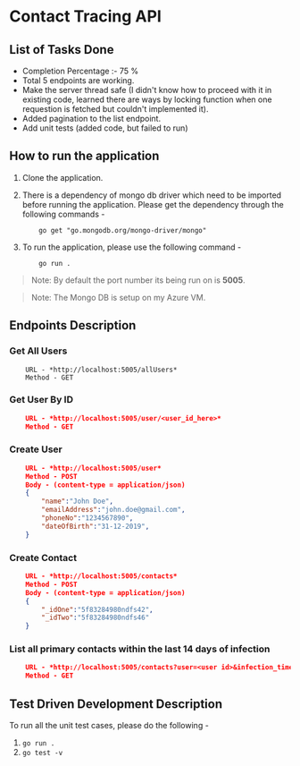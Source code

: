 # Contact Tracing API

## List of Tasks Done
- Completion Percentage :- 75 %
- Total 5 endpoints are working. 
- Make the server thread safe (I didn't know how to proceed with it in existing code, learned there are ways by locking function when one requestion is fetched but couldn't implemented it).
- Added pagination to the list endpoint.
- Add unit tests (added code, but failed to run)

## How to run the application

1. Clone the application.

2. There is a dependency of mongo db driver which need to be imported before running the application. Please get the dependency through the following commands -

    ```shell
        go get "go.mongodb.org/mongo-driver/mongo"
    ```

3. To run the application, please use the following command -

    ```shell
        go run .
    ```

> Note: By default the port number its being run on is **5005**.

> Note: The Mongo DB is setup on my Azure VM.

## Endpoints Description

### Get All Users

```
    URL - *http://localhost:5005/allUsers*
    Method - GET
```

### Get User By ID

```JSON
    URL - *http://localhost:5005/user/<user_id_here>*
    Method - GET
```

### Create User

```JSON
    URL - *http://localhost:5005/user*
    Method - POST
    Body - (content-type = application/json)
    {
    	"name":"John Doe",
    	"emailAddress":"john.doe@gmail.com",
    	"phoneNo":"1234567890",
    	"dateOfBirth":"31-12-2019",
    }
```

### Create Contact

```JSON
    URL - *http://localhost:5005/contacts*
    Method - POST
    Body - (content-type = application/json)
    {
    	"_idOne":"5f83284980ndfs42",
    	"_idTwo":"5f83284980ndfs46"
    }
```

### List all primary contacts within the last 14 days of infection

```JSON
    URL - *http://localhost:5005/contacts?user=<user id>&infection_timestamp=<timestamp>*
    Method - GET
```


## Test Driven Development Description

To run all the unit test cases, please do the following -

1. `go run .`
2. `go test -v`

